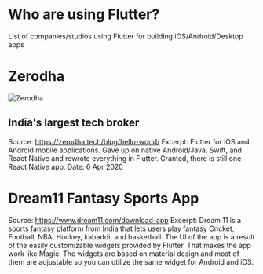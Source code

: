 # Who are using Flutter?
List of companies/studios using Flutter for building iOS/Android/Desktop apps


# Zerodha
![Zerodha](https://web.archive.org/web/20200407223106/https://zerodha.tech/static/images/logo.svg)
## India's largest tech broker
Source: https://zerodha.tech/blog/hello-world/
Excerpt: Flutter for iOS and Android mobile applications. Gave up on native Android/Java, Swift, and React Native and rewrote everything in Flutter. Granted, there is still one React Native app.
Date: 6 Apr 2020

# Dream11 Fantasy Sports App
Source: https://www.dream11.com/download-app
Excerpt: Dream 11 is a sports fantasy platform from India that lets users play fantasy Cricket, Football, NBA, Hockey, kabaddi, and basketball.  The UI of the app is a result of the easily customizable widgets provided by Flutter. That makes the app work like Magic. The widgets are based on material design and most of them are adjustable so you can utilize the same widget for Android and iOS.

